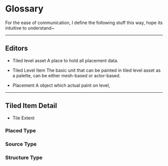 # Glossary

For the ease of communication, I define the following stuff this way, hope its intuitive to understand~

---
## Editors

* Tiled level asset
    A place to hold all placement data.

* Tiled Level Item
    The basic unit that can be painted in tiled level asset as a palette, can be either mesh-based or actor-based.

* Placement
    A object which actual paint on level, 

---
## Tiled Item Detail

* Tile Extent

### Placed Type

### Source Type

### Structure Type

